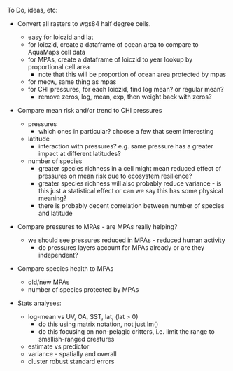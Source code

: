 To Do, ideas, etc:

- Convert all rasters to wgs84 half degree cells.
    - easy for loiczid and lat
    - for loiczid, create a dataframe of ocean area to compare to AquaMaps cell data
    - for MPAs, create a dataframe of loiczid to year lookup by proportional cell area
        - note that this will be proportion of ocean area protected by mpas
    - for meow, same thing as mpas
    - for CHI pressures, for each loiczid, find log mean? or regular mean?
        - remove zeros, log, mean, exp, then weight back with zeros?

- Compare mean risk and/or trend to CHI pressures
    - pressures
        - which ones in particular? choose a few that seem interesting
    - latitude
        - interaction with pressures? e.g. same pressure has a greater impact at different latitudes?
    - number of species
        - greater species richness in a cell might mean reduced effect of pressures on mean risk due to ecosystem resilience?
        - greater species richness will also probably reduce variance - is this just a statistical effect or can we say this has some physical meaning?
        - there is probably decent correlation between number of species and latitude

- Compare pressures to MPAs - are MPAs really helping?
    - we should see pressures reduced in MPAs - reduced human activity 
        - do pressures layers account for MPAs already or are they independent?
    
- Compare species health to MPAs 
    - old/new MPAs
    - number of species protected by MPAs
    
- Stats analyses:
    - log-mean vs UV, OA, SST, lat, (lat > 0)
        - do this using matrix notation, not just lm()
        - do this focusing on non-pelagic critters, i.e. limit the range to smallish-ranged creatures
    - estimate vs predictor
    - variance - spatially and overall
    - cluster robust standard errors
    
    
    